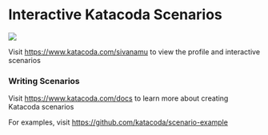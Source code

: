 # Interactive Katacoda Scenarios

[![](http://shields.katacoda.com/katacoda/sivanamu/count.svg)](https://www.katacoda.com/sivanamu "Get your profile on Katacoda.com")

Visit https://www.katacoda.com/sivanamu to view the profile and interactive scenarios

### Writing Scenarios
Visit https://www.katacoda.com/docs to learn more about creating Katacoda scenarios

For examples, visit https://github.com/katacoda/scenario-example
